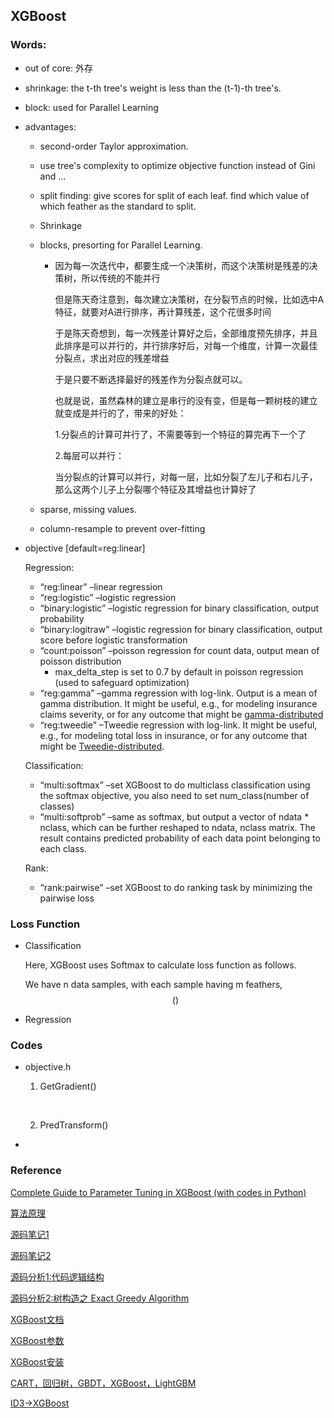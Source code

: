 ## XGBoost

### Words:

- out of core: 外存

- shrinkage: the t-th tree's weight is less than the (t-1)-th tree's.

- block: used for Parallel Learning

- advantages:

  - second-order Taylor approximation.

  - use tree's complexity to optimize objective function instead of Gini and ...

  - split finding: give scores for split of each leaf. find which value of which feather as the standard to         split.

  - Shrinkage

  - blocks, presorting for Parallel Learning.

    - 因为每一次迭代中，都要生成一个决策树，而这个决策树是残差的决策树，所以传统的不能并行

      但是陈天奇注意到，每次建立决策树，在分裂节点的时候，比如选中A特征，就要对A进行排序，再计算残差，这个花很多时间

      于是陈天奇想到，每一次残差计算好之后，全部维度预先排序，并且此排序是可以并行的，并行排序好后，对每一个维度，计算一次最佳分裂点，求出对应的残差增益

      于是只要不断选择最好的残差作为分裂点就可以。

      也就是说，虽然森林的建立是串行的没有变，但是每一颗树枝的建立就变成是并行的了，带来的好处：

      1.分裂点的计算可并行了，不需要等到一个特征的算完再下一个了

      2.每层可以并行：

      当分裂点的计算可以并行，对每一层，比如分裂了左儿子和右儿子，那么这两个儿子上分裂哪个特征及其增益也计算好了

  - sparse, missing values.

  - column-resample to prevent over-fitting

- objective [default=reg:linear]

  Regression:

  - “reg:linear” –linear regression
  - “reg:logistic” –logistic regression
  - “binary:logistic” –logistic regression for binary classification, output probability
  - “binary:logitraw” –logistic regression for binary classification, output score before logistic transformation
  - “count:poisson” –poisson regression for count data, output mean of poisson distribution
    - max_delta_step is set to 0.7 by default in poisson regression (used to safeguard optimization)
  - “reg:gamma” –gamma regression with log-link. Output is a mean of gamma distribution. It might be useful, e.g., for modeling insurance claims severity, or for any outcome that might be [gamma-distributed](https://en.wikipedia.org/wiki/Gamma_distribution#Applications)
  - “reg:tweedie” –Tweedie regression with log-link. It might be useful, e.g., for modeling total loss in insurance, or for any outcome that might be [Tweedie-distributed](https://en.wikipedia.org/wiki/Tweedie_distribution#Applications).

  Classification:

  - “multi:softmax” –set XGBoost to do multiclass classification using the softmax objective, you also need to set num_class(number of classes)
  - “multi:softprob” –same as softmax, but output a vector of ndata * nclass, which can be further reshaped to ndata, nclass matrix. The result contains predicted probability of each data point belonging to each class.

  Rank:

  - “rank:pairwise” –set XGBoost to do ranking task by minimizing the pairwise loss



### Loss Function

- Classification

  Here, XGBoost uses Softmax to calculate loss function as follows.

  We have n data samples, with each sample having m feathers, $$()$$

- Regression 



### Codes

- objective.h

  1. GetGradient()

     ​

  2. PredTransform()

- ​

### Reference

[Complete Guide to Parameter Tuning in XGBoost (with codes in Python)](https://www.analyticsvidhya.com/blog/2016/03/complete-guide-parameter-tuning-xgboost-with-codes-python/)

[算法原理](https://www.2cto.com/kf/201610/559151.html)

[源码笔记1](http://blog.csdn.net/flydreamforever/article/details/75805924)

[源码笔记2](http://blog.csdn.net/flydreamforever/article/details/76219727)

[源码分析1:代码逻辑结构](https://cloud.tencent.com/community/article/497832)

[源码分析2:树构造之 Exact Greedy Algorithm](https://cloud.tencent.com/community/article/590891)

[XGBoost文档](https://xgboost.readthedocs.io/en/latest/)

[XGBoost参数](https://xgboost.readthedocs.io/en/latest/parameter.html)

[XGBoost安装](https://xgboost.readthedocs.io/en/latest/build.html)

[CART，回归树，GBDT，XGBoost，LightGBM](http://blog.csdn.net/a790209714/article/details/78086867)

[ID3->XGBoost](http://www.jianshu.com/p/41dac1f6b0d2)

